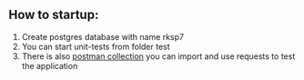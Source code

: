 ## How to startup:
1. Create postgres database with name rksp7
2. You can start unit-tests from folder test
3. There is also [postman collection](https://github.com/Alunchik/WebFlux-Server/blob/main/rksp_7.postman_collection.json) you can import and use requests to test the application

